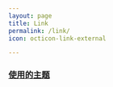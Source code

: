 ```yaml
---
layout: page
title: Link
permalink: /link/
icon: octicon-link-external

---
```


### [使用的主题](https://github.com/bit-ranger/blog)

